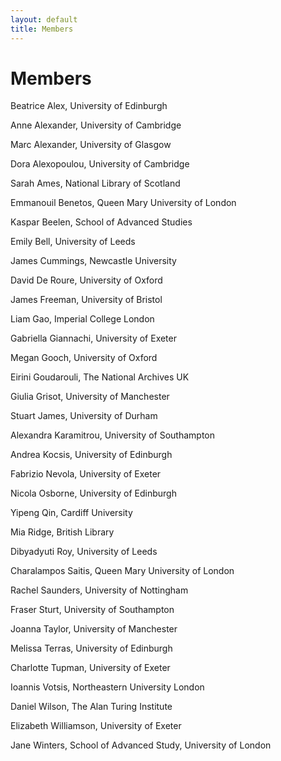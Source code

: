 ```yaml
---
layout: default
title: Members
---
```


# Members

Beatrice Alex, University of Edinburgh

Anne Alexander, University of Cambridge

Marc Alexander, University of Glasgow

Dora Alexopoulou, University of Cambridge 

Sarah Ames, National Library of Scotland

Emmanouil Benetos, Queen Mary University of London

Kaspar Beelen, School of Advanced Studies

Emily Bell, University of Leeds

James Cummings, Newcastle University

David De Roure, University of Oxford

James Freeman, University of Bristol

Liam Gao, Imperial College London

Gabriella Giannachi, University of Exeter

Megan Gooch, University of Oxford

Eirini Goudarouli, The National Archives UK

Giulia Grisot, University of Manchester

Stuart James, University of Durham

Alexandra Karamitrou, University of Southampton

Andrea Kocsis, University of Edinburgh

Fabrizio Nevola, University of Exeter

Nicola Osborne, University of Edinburgh

Yipeng Qin, Cardiff University

Mia Ridge, British Library

Dibyadyuti Roy, University of Leeds

Charalampos Saitis, Queen Mary University of London

Rachel Saunders, University of Nottingham

Fraser Sturt, University of Southampton

Joanna Taylor, University of Manchester

Melissa Terras, University of Edinburgh 

Charlotte Tupman, University of Exeter

Ioannis Votsis, Northeastern University London

Daniel Wilson, The Alan Turing Institute

Elizabeth Williamson, University of Exeter

Jane Winters, School of Advanced Study, University of London